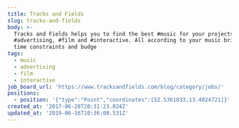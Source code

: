 ```yaml
---
title: Tracks and Fields
slug: tracks-and-fields
body: >-
  Tracks and Fields helps you to find the best #music for your projects in
  #advertising, #film and #interactive. All according to your music briefing,
  time constraints and budge
tags:
  - music
  - advertising
  - film
  - interactive
job_board_url: 'https://www.tracksandfields.com/blog/category/jobs/'
positions:
  - position: '{"type":"Point","coordinates":[52.5361833,13.4024721]}'
created_at: '2017-06-28T20:31:23.024Z'
updated_at: '2019-06-16T10:36:08.531Z'
---
```



